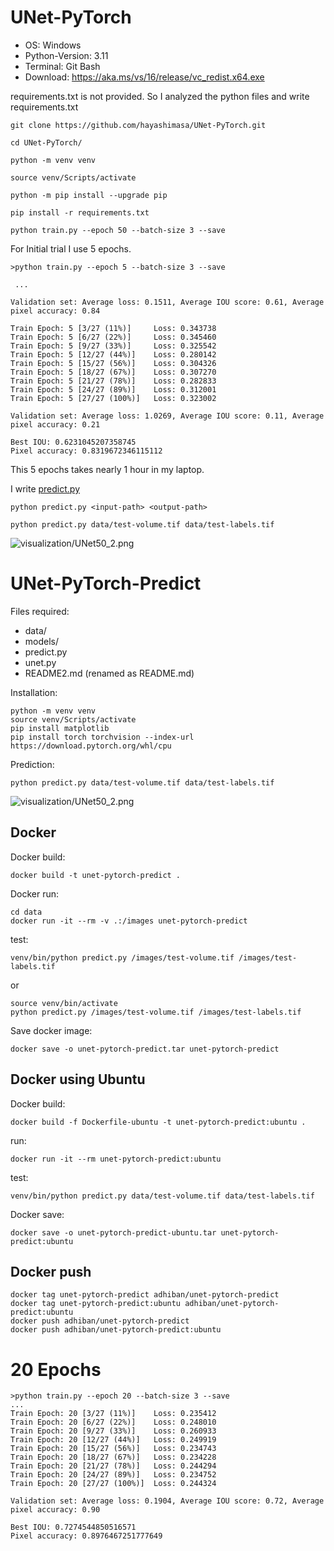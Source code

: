 # UNet-PyTorch

- OS: Windows
- Python-Version: 3.11
- Terminal: Git Bash
- Download: https://aka.ms/vs/16/release/vc_redist.x64.exe

requirements.txt is not provided. So I analyzed the python files and write requirements.txt

```
git clone https://github.com/hayashimasa/UNet-PyTorch.git

cd UNet-PyTorch/

python -m venv venv

source venv/Scripts/activate

python -m pip install --upgrade pip

pip install -r requirements.txt

python train.py --epoch 50 --batch-size 3 --save
```

For Initial trial I use 5 epochs.

```
>python train.py --epoch 5 --batch-size 3 --save
 
 ...
  
Validation set: Average loss: 0.1511, Average IOU score: 0.61, Average pixel accuracy: 0.84

Train Epoch: 5 [3/27 (11%)]     Loss: 0.343738
Train Epoch: 5 [6/27 (22%)]     Loss: 0.345460
Train Epoch: 5 [9/27 (33%)]     Loss: 0.325542
Train Epoch: 5 [12/27 (44%)]    Loss: 0.280142
Train Epoch: 5 [15/27 (56%)]    Loss: 0.304326
Train Epoch: 5 [18/27 (67%)]    Loss: 0.307270
Train Epoch: 5 [21/27 (78%)]    Loss: 0.282833
Train Epoch: 5 [24/27 (89%)]    Loss: 0.312001
Train Epoch: 5 [27/27 (100%)]   Loss: 0.323002

Validation set: Average loss: 1.0269, Average IOU score: 0.11, Average pixel accuracy: 0.21

Best IOU: 0.6231045207358745
Pixel accuracy: 0.8319672346115112
```

This 5 epochs takes nearly 1 hour in my laptop.

I write [predict.py](predict.py)

```
python predict.py <input-path> <output-path>
```

```
python predict.py data/test-volume.tif data/test-labels.tif
```

![visualization/UNet50_2.png](visualization/UNet50_2.png)

# UNet-PyTorch-Predict

Files required:

- data/
- models/
- predict.py
- unet.py
- README2.md (renamed as README.md)

Installation:
```
python -m venv venv
source venv/Scripts/activate
pip install matplotlib
pip install torch torchvision --index-url https://download.pytorch.org/whl/cpu
```

Prediction:
```
python predict.py data/test-volume.tif data/test-labels.tif
```

![visualization/UNet50_2.png](visualization/UNet50_2.png)

## Docker

Docker build:
```
docker build -t unet-pytorch-predict .
```

Docker run:
```
cd data
docker run -it --rm -v .:/images unet-pytorch-predict
```

test:
```
venv/bin/python predict.py /images/test-volume.tif /images/test-labels.tif
```

or

```
source venv/bin/activate
python predict.py /images/test-volume.tif /images/test-labels.tif
```

Save docker image:
```
docker save -o unet-pytorch-predict.tar unet-pytorch-predict
```

## Docker using Ubuntu

Docker build:
```
docker build -f Dockerfile-ubuntu -t unet-pytorch-predict:ubuntu .
```

run:
```
docker run -it --rm unet-pytorch-predict:ubuntu
```

test:
```
venv/bin/python predict.py data/test-volume.tif data/test-labels.tif
```

Docker save:
```
docker save -o unet-pytorch-predict-ubuntu.tar unet-pytorch-predict:ubuntu
```

## Docker push

```
docker tag unet-pytorch-predict adhiban/unet-pytorch-predict
docker tag unet-pytorch-predict:ubuntu adhiban/unet-pytorch-predict:ubuntu
docker push adhiban/unet-pytorch-predict
docker push adhiban/unet-pytorch-predict:ubuntu
```

# 20 Epochs

```
>python train.py --epoch 20 --batch-size 3 --save
...
Train Epoch: 20 [3/27 (11%)]    Loss: 0.235412
Train Epoch: 20 [6/27 (22%)]    Loss: 0.248010
Train Epoch: 20 [9/27 (33%)]    Loss: 0.260933
Train Epoch: 20 [12/27 (44%)]   Loss: 0.249919
Train Epoch: 20 [15/27 (56%)]   Loss: 0.234743
Train Epoch: 20 [18/27 (67%)]   Loss: 0.234228
Train Epoch: 20 [21/27 (78%)]   Loss: 0.244294
Train Epoch: 20 [24/27 (89%)]   Loss: 0.234752
Train Epoch: 20 [27/27 (100%)]  Loss: 0.244324

Validation set: Average loss: 0.1904, Average IOU score: 0.72, Average pixel accuracy: 0.90

Best IOU: 0.7274544850516571
Pixel accuracy: 0.8976467251777649
```